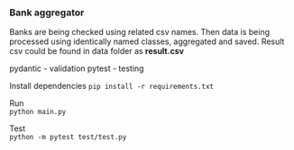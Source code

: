 ### Bank aggregator

Banks are being checked using related csv names.
Then data is being processed using identically named classes, aggregated and saved.
Result csv could be found in data folder as **result.csv**

pydantic - validation
pytest - testing

Install dependencies
`pip install -r requirements.txt`

Run  
`python main.py`

Test  
`python -m pytest test/test.py`
